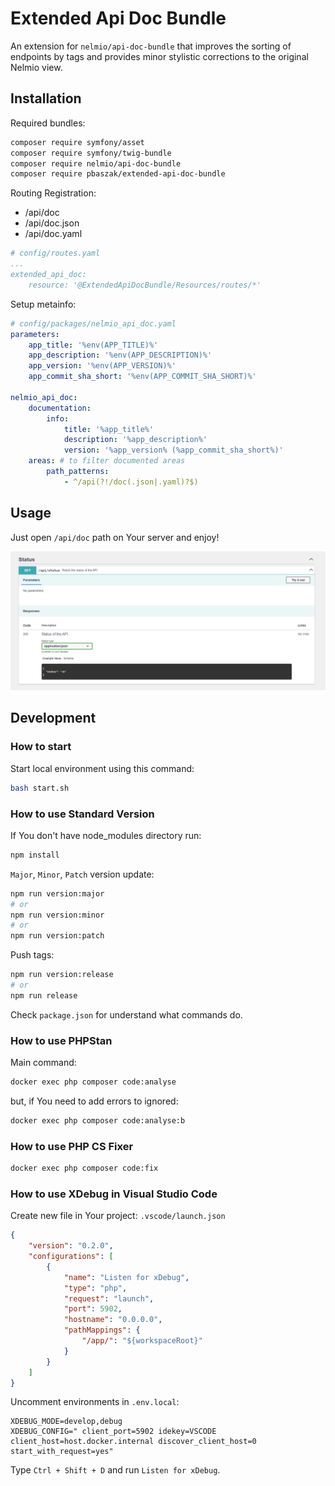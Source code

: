 # Extended Api Doc Bundle #

An extension for `nelmio/api-doc-bundle` that improves the sorting of endpoints by tags and provides minor stylistic corrections to the original Nelmio view.

## Installation

Required bundles:

```bash
composer require symfony/asset
composer require symfony/twig-bundle
composer require nelmio/api-doc-bundle
composer require pbaszak/extended-api-doc-bundle
```

Routing Registration:

- /api/doc
- /api/doc.json
- /api/doc.yaml

```yaml
# config/routes.yaml
...
extended_api_doc:
    resource: '@ExtendedApiDocBundle/Resources/routes/*'
```

Setup metainfo:

```yaml
# config/packages/nelmio_api_doc.yaml
parameters:
    app_title: '%env(APP_TITLE)%'
    app_description: '%env(APP_DESCRIPTION)%'
    app_version: '%env(APP_VERSION)%'
    app_commit_sha_short: '%env(APP_COMMIT_SHA_SHORT)%'

nelmio_api_doc:
    documentation:
        info:
            title: '%app_title%'
            description: '%app_description%'
            version: '%app_version% (%app_commit_sha_short%)'
    areas: # to filter documented areas
        path_patterns:
            - ^/api(?!/doc(.json|.yaml)?$)
```

## Usage

Just open `/api/doc` path on Your server and enjoy!

![alt text](docs/image.png)

## Development

### How to start

Start local environment using this command:
```sh
bash start.sh
```

### How to use **Standard Version**

If You don't have node_modules directory run:
```sh
npm install
```

`Major`, `Minor`, `Patch` version update:
```sh
npm run version:major
# or
npm run version:minor
# or
npm run version:patch
```

Push tags:
```sh
npm run version:release
# or
npm run release
```

Check `package.json` for understand what commands do.

### How to use **PHPStan**

Main command:
```bash
docker exec php composer code:analyse
```
but, if You need to add errors to ignored:
```bash
docker exec php composer code:analyse:b
```

### How to use **PHP CS Fixer**

```bash
docker exec php composer code:fix
```

### How to use **XDebug** in **Visual Studio Code**

Create new file in Your project: `.vscode/launch.json`
```json
{
    "version": "0.2.0",
    "configurations": [
        {
            "name": "Listen for xDebug",
            "type": "php",
            "request": "launch",
            "port": 5902,
            "hostname": "0.0.0.0",
            "pathMappings": {
                "/app/": "${workspaceRoot}"
            }
        }
    ]
}
```

Uncomment environments in `.env.local`:
```env
XDEBUG_MODE=develop,debug
XDEBUG_CONFIG=" client_port=5902 idekey=VSCODE client_host=host.docker.internal discover_client_host=0 start_with_request=yes"
```

Type `Ctrl + Shift + D` and run `Listen for xDebug`.
